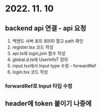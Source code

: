 # 2022. 11. 10

## backend api 연결 - api 요청

1. 백엔드 서버 포트 8000 열고 path 확인
2. register.tsx 코드 작성
3. api.ts에 login,join 함수 작성
4. global.d.ts에 UserInfoT 정의
5. input.tsx에서 Input type 수정 - forwardRef
6. login.tsx 코드 작성

### forwardRef로 Input 타입 수정

## header에 token 붙이기 나중에
